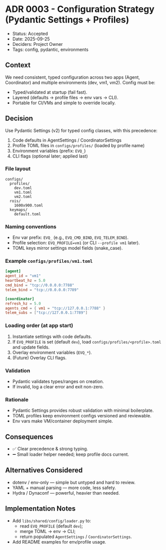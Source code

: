 # ADR 0003 - Configuration Strategy (Pydantic Settings + Profiles)

- Status: Accepted
- Date: 2025-09-25
- Deciders: Project Owner
- Tags: config, pydantic, environments

## Context
We need consistent, typed configuration across two apps (Agent, Coordinator) and multiple environments (dev, vm1, vm2). Config must be:

- Typed/validated at startup (fail fast).
- Layered (defaults -> profile files -> env vars -> CLI).
- Portable for CI/VMs and simple to override locally.

## Decision
Use Pydantic Settings (v2) for typed config classes, with this precedence:

1. Code defaults in AgentSettings / CoordinatorSettings
2. Profile TOML files in `configs/profiles/` (loaded by profile name)
3. Environment variables (prefix: `EVQ_`)
4. CLI flags (optional later; applied last)

### File layout
~~~
configs/
  profiles/
    dev.toml
    vm1.toml
    vm2.toml
  rois/
    1600x900.toml
  keymaps/
    default.toml
~~~

### Naming conventions
- Env var prefix: `EVQ_` (e.g., `EVQ_CMD_BIND`, `EVQ_TELEM_BIND`).
- Profile selection: `EVQ_PROFILE=vm1` (or CLI `--profile vm1` later).
- TOML keys mirror settings model fields (snake_case).

### Example `configs/profiles/vm1.toml`
~~~toml
[agent]
agent_id = "vm1"
heartbeat_hz = 5.0
cmd_bind = "tcp://0.0.0.0:7788"
telem_bind = "tcp://0.0.0.0:7789"

[coordinator]
refresh_hz = 5.0
agents_cmd = { vm1 = "tcp://127.0.0.1:7788" }
telem_subs = ["tcp://127.0.0.1:7789"]
~~~

### Loading order (at app start)
1. Instantiate settings with code defaults.
2. If `EVQ_PROFILE` is set (default `dev`), load `configs/profiles/<profile>.toml` and update fields.
3. Overlay environment variables (`EVQ_*`).
4. (Future) Overlay CLI flags.

### Validation
- Pydantic validates types/ranges on creation.
- If invalid, log a clear error and exit non-zero.

### Rationale
- Pydantic Settings provides robust validation with minimal boilerplate.
- TOML profiles keep environment configs versioned and reviewable.
- Env vars make VM/container deployment simple.

## Consequences
- :white_check_mark: Clear precedence & strong typing.
- :heavy_minus_sign: Small loader helper needed; keep profile docs current.

## Alternatives Considered
- dotenv / env-only — simple but untyped and hard to review.
- YAML + manual parsing — more code, less safety.
- Hydra / Dynaconf — powerful, heavier than needed.

## Implementation Notes
- Add `libs/shared/config/loader.py` to:
  - read `EVQ_PROFILE` (default `dev`);
  - merge TOML -> env -> CLI;
  - return populated `AgentSettings` / `CoordinatorSettings`.
- Add README examples for env/profile usage.
